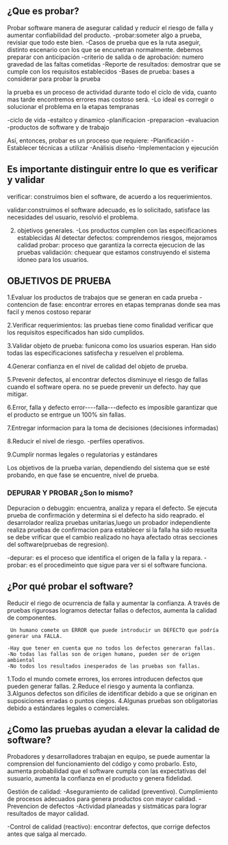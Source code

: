 ## ¿Que es probar?

Probar software manera de asegurar calidad y reducir el riesgo de falla y aumentar confiabilidad del producto. 
-probar:someter algo a prueba, revisiar que todo este bien.
-Casos de prueba que es la ruta aseguir, distinto escenario con los que se encunetran normalmente. debemos preparar con anticipación 
-criterio de salida o de aprobación: numero gravedad de las faltas cometidas
-Reporte de resultados: demostrar que se cumple con los requisitos establecidos
-Bases de prueba: bases a considerar para probar la prueba

la prueba es un proceso de actividad durante todo el ciclo de vida, cuanto mas tarde encontremos errores mas costoso será. 
-Lo ideal es corregir o solucionar el problema en la etapas tempranas

-ciclo de vida
-estaitco y dinamico
-planificacion
-preparacion
-evaluacion
-productos de software y de trabajo

Así, entonces, probar es un proceso que requiere:
-Planificación
-Establecer técnicas a utilizar
-Análisis diseño
-Implementacion y ejecución 

## Es importante distinguir entre lo que es verificar y validar 

verificar: construimos bien el software, de acuerdo a los requerimientos.

validar:construimos el software adecuado, es lo solicitado, satisface las necesidades del usuario, resolvió el problema.


2. objetivos generales. 
-Los productos cumplen con las especificaciones establecidas 
Al detectar defectos: comprendemos riesgos, mejoramos calidad 
probar: proceso que garantiza la correcta ejecucion de las pruebas
validación: chequear que estamos construyendo el sistema idoneo para los usuarios. 

## OBJETIVOS DE PRUEBA

1.Evaluar los productos de trabajos que se generan en cada prueba 
-contencion de fase: encontrar errores en etapas tempranas donde sea mas facil y menos costoso reparar

2.Verificar requerimientos: las pruebas tiene como finalidad verificar que los requisitos especificados han sido cumplidos. 

3.Validar objeto de prueba: funicona como los usuarios esperan. Han sido todas las especificaciones satisfecha y resuelven el problema. 

4.Generar confianza en el nivel de calidad del objeto de prueba. 

5.Prevenir defectos, al encontrar defectos disminuye el riesgo de fallas cuando el software opera.
no se puede prevenir un defecto. hay que mitigar. 

6.Error, falla y defecto
error----falla---defecto
es imposible garantizar que el producto se entrgue un 100% sin fallas.

7.Entregar informacion para la toma de decisiones (decisiones informadas)

8.Reducir el nivel de riesgo. 
-perfiles operativos. 

9.Cumplir normas legales o regulatorias y estándares

Los objetivos de la prueba varían, dependiendo del sistema que se esté probando, en que fase se encuentre, nivel de prueba. 

### DEPURAR Y PROBAR ¿Son lo mismo?

Depuracion o debuggin: encuentra, analiza y repara el defecto. 
Se ejecuta prueba de confirmación y determina si el defecto ha sido reaprado. 
el desarrolador realiza pruebas unitarias,luego un probador independiente realiza pruebas de confirmacion para establecer si la falla ha sido resuelta 
se debe vrificar que el cambio realizado no haya afectado otras secciones del software(pruebas de regresion).

-depurar: es el proceso que identifica el origen de la falla y la repara.
-probar: es el procedimeinto que sigue para ver si el software funciona.

## ¿Por qué probar el software?

Reducir el riego de ocurrencia de falla y aumentar la confianza. 
A través de pruebas rigurosas logramos detectar fallas o defectos, aumenta la calidad de componentes. 
 
     Un humano comete un ERROR que puede introducir un DEFECTO que podría generar una FALLA.

    -Hay que tener en cuenta que no todos los defectos generaran fallas.
    -No todas las fallas son de origen humano, pueden ser de origen ambiental
    -No todos los resultados inesperados de las pruebas son fallas.

1.Todo el mundo comete errores, los errores introducen defectos que pueden generar fallas.
2.Reduce el riesgo y aumenta la confianza.
3.Algunos defectos son difíciles de identificar debido a que se originan en suposiciones erradas o
puntos ciegos.
4.Algunas pruebas son obligatorias debido a estándares legales o comerciales.

## ¿Como las pruebas ayudan a elevar la calidad de software?
Probadores y desarrolladores trabajan en equipo, se puede aumentar la comprension del funcionamiento del  código y como probarlo. 
Esto, aumenta probabilidad que el software cumpla con las expectativas del susuario, aumenta la confianza en el producto y genera fidelidad.

Gestión de calidad:
-Aseguramiento de calidad (preventivo). 
Cumplimiento de procesos adecuados para genera productos con mayor calidad. 
-Prevencion de defectos 
-Actividad planeadas y sistmáticas para lograr resultados de mayor calidad.

-Control de calidad (reactivo): encontrar defectos, que corrige defectos antes que salga al mercado. 




